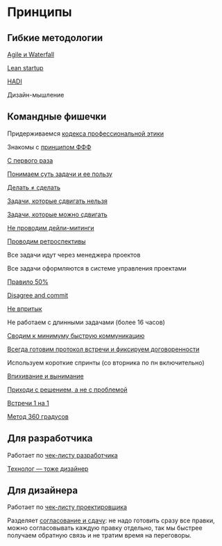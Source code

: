 # Принципы

## Гибкие методологии 

[Agile и Waterfall](./agile.md)

[Lean startup](./lean-startup.md)

[HADI](./hadi.md)

Дизайн-мышление

## Командные фишечки

Придерживаемся [кодекса профессиональной этики](https://bureau.ru/bb/soviet/20140623/)

Знакомы с [принципом ФФФ](https://bureau.ru/about/fff/)

[С первого раза](../../po/principles/first-time.md)

[Понимаем суть задачи и ее пользу](../../develop/dor.md)

[Делать ≠ сделать](https://bureau.ru/books/fff/demo/4)

[Задачи, которые сдвигать нельзя](./dont-move.md)

[Задачи, которые можно сдвигать](./move.md)

[Не проводим дейли-митинги](./meeting.md)

[Проводим ретроспективы](./retro.md)

Все задачи идут через менеджера проектов

Все задачи оформляются в системе управления проектами

[Правило 50%](./50.md)

[Disagree and commit](./disagree.md)

[Не впритык](https://bureau.ru/bb/soviet/20130909/)

Не работаем с длинными задачами (более 16 часов)

[Сводим к минимуму быструю коммуникацию](./fast-communication.md)

[Всегда готовим протокол встречи и фиксируем договоренности](./protocol.md)

Используем короткие спринты (со вторника по пн включительно)

[Впихивание и вынимание](./in-out.md)

[Приходи с решением, а не с проблемой](./come-with-solution.md)

[Встречи 1 на 1](./one-on-one.md)

[Метод 360 градусов](./360-degree-feedback.md)

## Для разработчика

Работает по [чек-листу разработчика](../../develop/checklist.md)

[Технолог — тоже дизайнер](https://vimeo.com/34066658)

## Для дизайнера

Работает по [чек-листу проектировщика](../../design/checklist.md)

Разделяет [согласование и сдачу](https://youtu.be/WIFG_yQMCz8): не надо готовить сразу все правки, можно согласовывать каждую правку отдельно, так мы быстрее получаем обратную связь и не тратим время на переговоры.